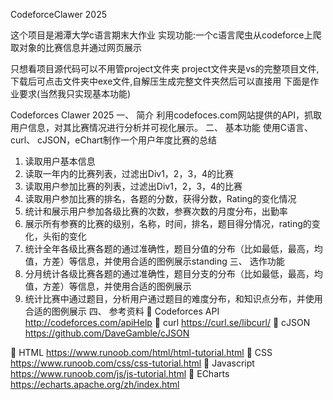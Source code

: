 CodeforceClawer 2025

这个项目是湘潭大学c语言期末大作业
实现功能:一个c语言爬虫从codeforce上爬取对象的比赛信息并通过网页展示

只想看项目源代码可以不用管project文件夹
project文件夹是vs的完整项目文件,下载后可点击文件夹中exe文件,自解压生成完整文件夹然后可以直接用
下面是作业要求(当然我只实现基本功能)

Codeforces Clawer 2025
一、	简介
利用codefoces.com网站提供的API，抓取用户信息，对其比赛情况进行分析并可视化展示。
二、	基本功能
使用C语言、curl、 cJSON，eChart制作一个用户年度比赛的总结
1.	读取用户基本信息
2.	读取一年内的比赛列表，过滤出Div1，2，3，4的比赛
3.	读取用户参加比赛的列表，过滤出Div1，2，3，4的比赛
4.	读取用户参加比赛的排名，各题的分数，获得分数，Rating的变化情况
5.	统计和展示用户参加各级比赛的次数，参赛次数的月度分布，出勤率
6.	展示所有参赛的比赛的级别，名称，时间，排名，题目得分情况，rating的变化，头衔的变化
7.	统计全年各级比赛各题的通过准确性，题目分值的分布（比如最低，最高，均值，方差）等信息，并使用合适的图例展示standing
三、	选作功能
1.	分月统计各级比赛各题的通过准确性，题目分支的分布（比如最低，最高，均值，方差）等信息，并使用合适的图例展示
2.	统计比赛中通过题目，分析用户通过题目的难度分布，和知识点分布，并使用合适的图例展示
四、	参考资料
	Codeforces API
http://codeforces.com/apiHelp
	curl
https://curl.se/libcurl/
	cJSON
https://github.com/DaveGamble/cJSON

	HTML
https://www.runoob.com/html/html-tutorial.html
	CSS
https://www.runoob.com/css/css-tutorial.html
	Javascript
https://www.runoob.com/js/js-tutorial.html
	ECharts
https://echarts.apache.org/zh/index.html
